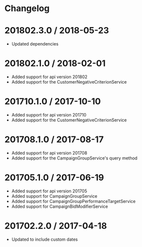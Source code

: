 # Changelog

201802.3.0 / 2018-05-23
=======================

* Updated dependencies 

201802.1.0 / 2018-02-01
=======================

* Added support for api version 201802
* Added support for the CustomerNegativeCriterionService


201710.1.0 / 2017-10-10
=======================

* Added support for api version 201710
* Added support for the CustomerNegativeCriterionService


201708.1.0 / 2017-08-17
=======================

* Added support for api version 201708
* Added support for the CampaignGroupService's query method

201705.1.0 / 2017-06-19
=======================

* Added support for api version 201705
* Added support for CampaignGroupService
* Added support for CampaignGroupPerformanceTargetService
* Added support for CampaignBidModifierService

201702.2.0 / 2017-04-18
=======================
* Updated to include custom dates
